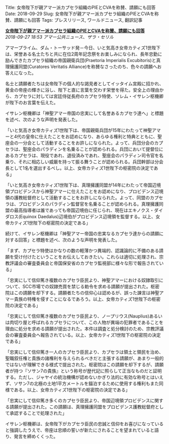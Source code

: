 Title: 女帝陛下が親アマー派カプセラ組織のPIEとCVAを称賛、請願にも回答
Date: 2018-09-29
Slug: 女帝陛下が親アマー派カプセラ組織のPIEとCVAを称賛、請願にも回答
Tags: プレスリリース, ワールドニュース, 翻訳記事

<p class="lead"><strong><a href="https://community.eveonline.com/news/news-channels/world-news/empress-catiz-i-honors-amarr-loyalist-capsuleer-groups-pie-and-cva-and-responds-to-petitions/">女帝陛下が親アマー派カプセラ組織のPIEとCVAを称賛、請願にも回答</a></strong><br/>
<em>2018-09-27 18:53 アマー公共ニュース、ザラ・セリル</em></p>
<p>アマープライム、ダム・トーサッド発－今日、いと気高き女帝カティズ1世陛下は、栄誉ある名士たちと共に在位2周年記念祭をお楽しみになられ、長年忠勤に励んできたカプセラ組織の帝国親衛兵団(Praetoria Imperialis Excubitoris)と真理擁護同盟(Curatores Veritatis Alliance)を称賛なさったのち、色々の請願へお答えになった。</p>
<p>名士と請願者たちは女帝陛下の個人的な謁見者としてイッタイム宮殿に招かれ、黄金の帝座の輝きに浴し、陛下と直に言葉を交わす栄誉を得た。安全上の理由から、カプセラに対しては宮廷侍従長府のカプセラ特使、ソレム・イサレン枢機卿が陛下のお言葉を伝えた。</p>
<p>イサレン枢機卿は「神聖アマー帝国の忠実にして名誉あるカプセラ達へ」と標題を述べ、次のような声明を発表した。</p>
<p>「いと気高き女帝カティズ1世陛下は、帝国親衛兵団が15年にわたって神聖アマーと4代の皇帝に仕えたことをお認めになり、あらゆる権利と特典とともに、聖座会の一分会として活動することをお許しになられた。よって、兵団分会のカプセラは、聖座会のパラディンを名乗ることが認められる。兵団において提督位にあるカプセラは、現役であれ、退役済みであれ、聖座会のパラディン司令官を名乗り、それに相応しい威厳を持って振る舞うことが認められる。兵団幹部は分会長として1名を選出するべし。以上、女帝カティズ1世陛下の枢密院の決定である」</p>
<p>「いと気高き女帝カティズ1世陛下は、真理擁護同盟が14年にわたって帝国辺境領プロビデンスから神聖アマーに仕えたことをお認めになり、プロビデンス辺境領の護教総督府として活動することをお許しになられた。よって、同盟のカプセラは、プロビデンスのパラディン監督官を名乗ることが認められる。真理擁護同盟の最高指導者は誰であっても帝国辺境伯に任じられ、現在はエキノクス・ダイダロス(Equinox Daedalus)辺境伯がプロビデンス辺境領を監督する。以上、女帝カティズ1世陛下の枢密院の決定である」</p>
<p>続けて、イサレン枢機卿は「神聖アマー帝国の忠実なるカプセラ達からの請願に対する回答」と標題を述べ、次のような声明を発表した。</p>
<p>「まず、カプセラ特使はかなりの数の軽薄かつ異端的、認識論的に不備のある請願を受け付けたということをお伝えしておきたい。これらは適切に処理され、宗教評議会の審査委員会と帝国保安省のカプセラ監視部に様々な形で報告されている」</p>
<p>「忠実にして信仰篤き複数のカプセラ臣民より、神聖アマーにおける奴隷取引について、SCC市場での奴隷売買を禁じる勅令を求める請願が提出された。枢密院はこの請願を却下する。請願者たちの信仰心は認めるが、誤った諫言は神聖アマー貴族の特権を侵すことになるであろう。以上、女帝カティズ1世陛下の枢密院の決定である」</p>
<p>「忠実にして信仰篤き複数のカプセラ臣民より、ノープリウス(Nauplius)あるいは肉切り屋と呼ばれるカプセラについて、この人物が異端の犯罪者であることを理由に処分を求める請願が提出された。本件は調査と処分検討のため、宗教評議会の審査委員会へ報告されている。以上、女帝カティズ1世陛下の枢密院の決定である」</p>
<p>「忠実にして信仰篤き一人のカプセラ臣民より、カプセラは領土と領民を治め、聖職叙任権と貴族の諸権利を与えられるべきだと主張する請願が、あまり一般的ではないが理解できる様式で提出された。枢密院はこの請願を却下するが、請願者が持つ『ソサン7の貴族』という称号が歴代記に照らして正当なものだと証明する。ただし、ジャヤイの統治機構が認めないかぎり法的に有効な称号とはいえず、ソサン7の北極の土地1平方メートルを錨泊するために使用する権利もまた同様である。以上、女帝カティズ1世陛下の枢密院の決定である」</p>
<p>「忠実にして信仰篤き多くのカプセラ臣民より、帝国辺境領プロビデンスに関する請願が提出された。この請願は、真理擁護同盟をプロビデンス護教総督府として承認することで処理された」</p>
<p>イサレン枢機卿は、女帝陛下がカプセラ臣民の忠誠と信仰をお喜びになっていると強調したうえで、帝座は忠順の誓いが新たにされることを望まれていると語り、発言を締めくくった。</p>

